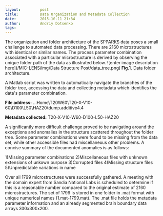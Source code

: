 ```yaml
---
layout:     	post
title:      	Data Organization and Metadata Collection
date:       	2015-10-11 21:34
author:     	Andriy Dotsenko
tags:         
---
```


The organization and folder architecture of the SPPARKS data poses a small challenge to automated data processing. There are 2160 microstructures with identical or similar names. The process parameter combination associated with a particular microstructure is derived by observing the unique folder path of the data as illustrated below.
![enter image description here](/MIC-LENS/img/Data Structure Post/data_tree.png)
**Fig.1.** Data folder architecture.

A Matlab script was written to automatically navigate the branches of the folder tree, accessing the data and collecting metadata which identifies the data's parameter combination.

**File address:**
…Home\T20W60\T20-X-V10-60\D100\L50\HAZ20\dump.additive4.4

**Metadata collected:** 
T20-X-V10-W60-D100-L50-HAZ20

A significantly more difficult challenge proved to be navigating around the exceptions and anomalies in the structure scattered throughout the folder tree. Some parameter combinations were found to be missing from the data set, while other accessible files had miscellaneous other problems. A concise summary of the documented anomalies is as follows: 

1)Missing parameter combinations
2)Miscellaneous files with unknown extensions of unkown purpose
3)Corrupted files
4)Missing structure files
5)Unpredictable variations in name

Over all 1799 microstructures were successfully gathered. A meeting with the domain expert from Sandia National Labs is scheduled to determine if this is a reasonable number compared to the original estimate of 2160 microstructures. The set of 1799 is stored in one folder in .mat format with unique numerical names (1.mat-1799.mat). The .mat file holds the metadata parameter information and an already segmented brain boundary data arrays 300x300x200.
 